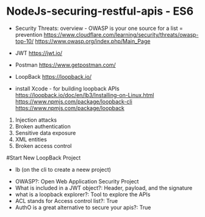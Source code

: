 # NodeJs-securing-restful-apis - ES6

- Security Threats: overview - OWASP is your one source for a list = prevention
https://www.cloudflare.com/learning/security/threats/owasp-top-10/
https://www.owasp.org/index.php/Main_Page

- JWT
https://jwt.io/

- Postman
https://www.getpostman.com/

- LoopBack
https://loopback.io/

- install Xcode - for building loopback APIs
https://loopback.io/doc/en/lb3/Installing-on-Linux.html
https://www.npmjs.com/package/loopback-cli
https://www.npmjs.com/package/loopback



1. Injection attacks
2. Broken authentication
3. Sensitive data exposure
4. XML entities
5. Broken access control

#Start New LoopBack Project
- lb (on the cli to create a neew project)


* OWASP?: Open Web Application Security Project
* What is included in a JWT object?: Header, payload, and the signature
* what is a loopback explorer?: Tool to explore the APIs
* ACL stands for Access control list?: True
* AuthO is a great alternative to secure your apis?: True
